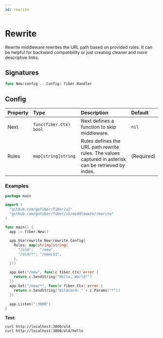 ```yaml
---
id: rewrite
---
```


# Rewrite

Rewrite middleware rewrites the URL path based on provided rules. It can be helpful for backward compatibility or just creating cleaner and more descriptive links.

## Signatures

```go
func New(config ...Config) fiber.Handler
```

## Config

| Property | Type                    | Description                                                                                          | Default    |
|:---------|:------------------------|:-----------------------------------------------------------------------------------------------------|:-----------|
| Next     | `func(fiber.Ctx) bool` | Next defines a function to skip middleware.                                                          | `nil`      |
| Rules    | `map[string]string`     | Rules defines the URL path rewrite rules. The values captured in asterisk can be retrieved by index. | (Required) |

### Examples
```go
package main

import (
  "github.com/gofiber/fiber/v2"
  "github.com/gofiber/fiber/v2/middleware/rewrite"
)

func main() {
  app := fiber.New()
  
  app.Use(rewrite.New(rewrite.Config{
    Rules: map[string]string{
      "/old":   "/new",
      "/old/*": "/new/$1",
    },
  }))
  
  app.Get("/new", func(c fiber.Ctx) error {
    return c.SendString("Hello, World!")
  })
  app.Get("/new/*", func(c fiber.Ctx) error {
    return c.SendString("Wildcard: " + c.Params("*"))
  })
  
  app.Listen(":3000")
}

```

**Test:**

```curl
curl http://localhost:3000/old
curl http://localhost:3000/old/hello
```
